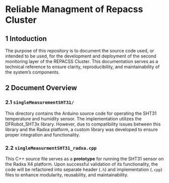 # Reliable Managment of Repacss Cluster
## 1 Intoduction
The purpose of this repository is to document the source code used, or intended to be used, for the development and deployment of the second monitoring layer of the REPACSS Cluster. This documentation serves as a technical reference to ensure clarity, reproducibility, and maintainability of the system’s components.

## 2 Document Overview
### 2.1 `singleMeasurementSHT31/`
This directory contains the Arduino source code for operating the SHT31 temperature and humidity sensor. The implementation utilizes the DFRobot_SHT3x library. However, due to compatibility issues between this library and the Radxa platform, a custom library was developed to ensure proper integration and functionality.

### 2.2 `singleMeasurmentSHT31_radxa.cpp`
This C++ source file serves as a **prototype** for running the SHT31 sensor on the Radxa X4 platform. Upon successful validation of its functionality, the code will be refactored into separate header (`.h`) and implementation (`.cpp`) files to enhance modularity, reusability, and maintainability.
